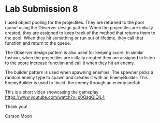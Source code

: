 # Lab Submission 8
I used object pooling for the projectiles. They are returned to the pool queue using the Observer design pattern.
When the projectiles are initially created, they are assigned to keep track of the method that returns them to the pool.
When they hit something or run out of lifetime, they call that function and return to the queue.

The Observer design pattern is also used for keeping score. In similar fashion, when the projectiles are initlally created they
are assigned to listen to the score increase function and call it when they hit an enemy.

The builder pattern is used when spawning enemies. The spawner picks a random enemy type to spawn and creates it with an EnemyBuilder.
This EnemyBuilder is used to 'build' the enemy through an enemy prefab.

This is a short video showcasing the gameplay: https://www.youtube.com/watch?v=p0QagQiQlL4

Thank you!

Carson Moon
 

